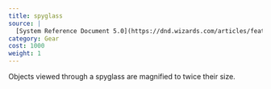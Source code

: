 ```yaml
---
title: spyglass
source: |
  [System Reference Document 5.0](https://dnd.wizards.com/articles/features/systems-reference-document-srd)
category: Gear
cost: 1000
weight: 1
---
```


Objects viewed through a spyglass are magnified to twice their size.
